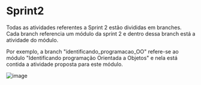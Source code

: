# Sprint2
Todas as atividades referentes a Sprint 2 estão divididas em branches. Cada branch referencia um módulo da sprint 2 e dentro dessa branch está a atividade do módulo.

Por exemplo, a branch "identificando_programacao_OO" refere-se ao módulo "Identificando programação Orientada a Objetos" e nela está contida a atividade proposta para este módulo. 


![image](https://github.com/user-attachments/assets/953aeabf-3718-4d39-8d5d-7ad6a9ea8dc0)

